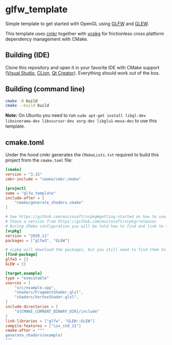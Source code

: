 # glfw_template

Simple template to get started with OpenGL using [GLFW](https://www.glfw.org/docs/latest/quick_guide.html) and [GLEW](https://github.com/nigels-com/glew).

This template uses [cmkr](https://github.com/MoAlyousef/cmkr) together with [vcpkg](https://github.com/microsoft/vcpkg) for frictionless cross platform dependency management with CMake.

## Building (IDE)

Clone this repository and open it in your favorite IDE with CMake support ([Visual Studio](https://visualstudio.microsoft.com/), [CLion](https://www.jetbrains.com/clion/), [Qt Creator](https://www.qt.io/product/development-tools)). Everything should work out of the box.

## Building (command line)

```sh
cmake -B build
cmake --build build
```

**Note:** On Ubuntu you need to run `sudo apt-get install libgl-dev libxinerama-dev libxcursor-dev xorg-dev libglu1-mesa-dev` to use this template.

## cmake.toml

Under the hood cmkr generates the `CMakeLists.txt` required to build this project from the `cmake.toml` file:

```toml
[cmake]
version = "3.15"
cmkr-include = "cmake/cmkr.cmake"

[project]
name = "glfw_template"
include-after = [
    "cmake/generate_shaders.cmake"
]

# See https://github.com/microsoft/vcpkg#getting-started on how to use vcpkg
# Chose a version from https://github.com/microsoft/vcpkg/releases
# During CMake configuration you will be told how to find and link to the packages
[vcpkg]
version = "2020.11"
packages = ["glfw3", "GLEW"]

# vcpkg will download the packages, but you still need to find them to use them
[find-package]
glfw3 = {}
GLEW = {}

[target.example]
type = "executable"
sources = [
    "src/example.cpp",
    "shaders/FragmentShader.glsl",
    "shaders/VertexShader.glsl",
]
include-directories = [
    "${CMAKE_CURRENT_BINARY_DIR}/include"
]
link-libraries = ["glfw", "GLEW::GLEW"]
compile-features = ["cxx_std_11"]
cmake-after = """
generate_shaders(example)
"""
```
